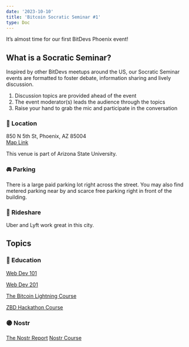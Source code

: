 ```yaml
---
date: '2023-10-10'
title: 'Bitcoin Socratic Seminar #1'
type: Doc
---
```


It’s almost time for our first BitDevs Phoenix event!

## What is a Socratic Seminar?

Inspired by other BitDevs meetups around the US, our Socratic Seminar events
are formatted to foster debate, information sharing and lively discussion.

1. Discussion topics are provided ahead of the event
2. The event moderator(s) leads the audience through the topics
3. Raise your hand to grab the mic and participate in the conversation

### 🏫 Location

850 N 5th St, Phoenix, AZ 85004<br />
<a href="https://maps.app.goo.gl/JWQVHvn2yu1GkSPe9" data-no-summary>Map Link</a><br />

This venue is part of Arizona State University.

### 🚘 Parking

There is a large paid parking lot right across the street. You may also find metered parking near by and scarce free parking right in front of the building.

### 🚕 Rideshare

Uber and Lyft work great in this city.

## Topics

### 🧡 Education

<a href="https://zbd.dev/courses/webdev101/introduction" data-no-summary>Web Dev 101</a>

<a href="https://zbd.dev/courses/webdev101/html-css" data-no-summary>Web Dev 201</a>

<a href="https://zbd.dev/courses/lightning-network-101" data-no-summary>The Bitcoin Lightning Course</a>

<a href="https://www.youtube.com/playlist?list=PLaMJnpgudSAAqJV52K7_YwgtkLt2rlcK1" data-no-summary>ZBD Hackathon Course</a>

### 🟣 Nostr

<a href="https://nostr.report/desktop.php" data-no-summary>The Nostr Report</a>
<a href="https://zbd.dev/courses/nostr-101" data-no-summary>Nostr Course</a>
